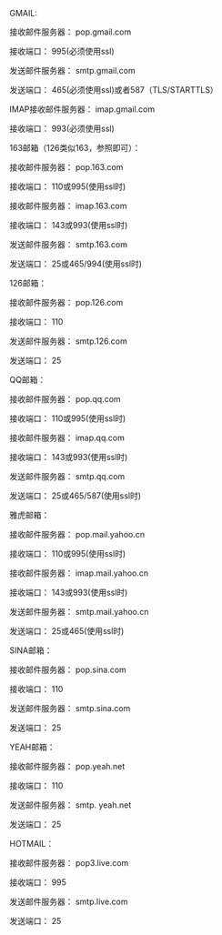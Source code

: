 GMAIL:

接收邮件服务器： pop.gmail.com

接收端口： 995(必须使用ssl)

发送邮件服务器： smtp.gmail.com

发送端口： 465(必须使用ssl)或者587（TLS/STARTTLS）

IMAP接收邮件服务器： imap.gmail.com

接收端口： 993(必须使用ssl)

 

163邮箱（126类似163，参照即可）：

接收邮件服务器： pop.163.com

接收端口： 110或995(使用ssl时)

接收邮件服务器： imap.163.com

接收端口： 143或993(使用ssl时)

发送邮件服务器： smtp.163.com

发送端口： 25或465/994(使用ssl时)

 

126邮箱：

接收邮件服务器： pop.126.com

接收端口： 110

发送邮件服务器： smtp.126.com

发送端口： 25

 

QQ邮箱：

接收邮件服务器： pop.qq.com

接收端口： 110或995(使用ssl时)

接收邮件服务器： imap.qq.com

接收端口： 143或993(使用ssl时)

发送邮件服务器： smtp.qq.com

发送端口： 25或465/587(使用ssl时)

 

雅虎邮箱：

接收邮件服务器： pop.mail.yahoo.cn

接收端口： 110或995(使用ssl时)

接收邮件服务器： imap.mail.yahoo.cn

接收端口： 143或993(使用ssl时)

发送邮件服务器： smtp.mail.yahoo.cn

发送端口： 25或465(使用ssl时)

 

SINA邮箱：

 接收邮件服务器： pop.sina.com

接收端口： 110

发送邮件服务器： smtp.sina.com

发送端口： 25

 

YEAH邮箱：

接收邮件服务器： pop.yeah.net

接收端口： 110

发送邮件服务器： smtp. yeah.net

发送端口： 25

 

HOTMAIL：

接收邮件服务器： pop3.live.com

接收端口： 995

发送邮件服务器： smtp.live.com

发送端口： 25